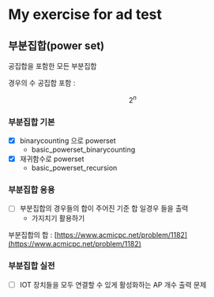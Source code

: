My exercise for ad test
=======================

## 부분집합(power set)

공집합을 포함한 모든 부분집합

경우의 수 공집합 포함 : 

```math
2^n
```

### 부분집합 기본

- [x] binarycounting 으로 powerset
  * basic_powerset_binarycounting 
- [x] 재귀함수로 powerset
  * basic_powerset_recursion 

### 부분집합 응용

- [ ] 부분집합의 경우들의 합이 주어진 기준 합 일경우 들을 출력
  * 가지치기 활용하기

부분집합의 합 : [https://www.acmicpc.net/problem/1182](https://www.acmicpc.net/problem/1182)

### 부분집합 실전

- [ ] IOT 장치들을 모두 연결할 수 있게 활성화하는 AP 개수 출력 문제
